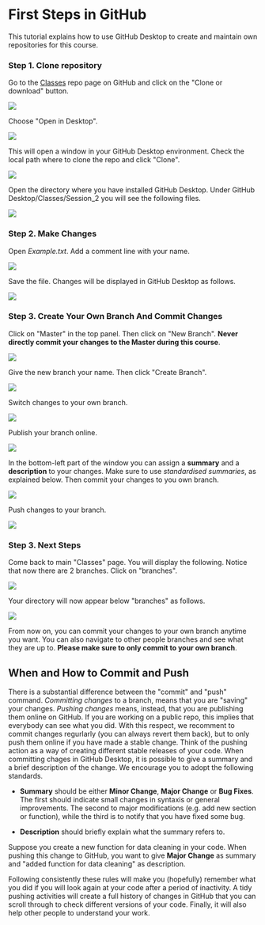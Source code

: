 # First Steps in GitHub
This tutorial explains how to use GitHub Desktop to create and maintain own repositories for this course.

### Step 1. Clone repository
Go to the [Classes](https://github.com/Python-do-ECARES/Classes) repo page on GitHub and click on the "Clone or download" button.

![](images/step1.png)

Choose "Open in Desktop".

![](images/step1.A.png)

This will open a window in your GitHub Desktop environment. Check the local path where to clone the repo and click "Clone".

![](images/step1.B.png)

Open the directory where you have installed GitHub Desktop. Under GitHub Desktop/Classes/Session_2 you will see the following files. 

![](images/step1.C.png)

### Step 2. Make Changes
Open *Example.txt*. Add a comment line with your name.

![](images/step2.png)

Save the file. Changes will be displayed in GitHub Desktop as follows.

![](images/step2.A.png)

### Step 3. Create Your Own Branch And Commit Changes
Click on "Master" in the top panel. Then click on "New Branch". **Never directly commit your changes to the Master during this course**.

![](images/step2.B.png)

Give the new branch your name. Then click "Create Branch".

![](images/step2.C.png)

Switch changes to your own branch. 

![](images/step2.D.png)

Publish your branch online.

![](images/step2.E.png)

In the bottom-left part of the window you can assign a **summary** and a **description** to your changes. Make sure to use *standardised summaries*, as explained below. Then commit your changes to you own branch.

![](images/step2.F.png)

Push changes to your branch.

![](images/step2.G.png)


### Step 3. Next Steps
Come back to main "Classes" page. You will display the following. Notice that now there are 2 branches. Click on "branches".

![](images/step3.png)

Your directory will now appear below "branches" as follows.

![](images/step3.A.png)

From now on, you can commit your changes to your own branch anytime you want. You can also navigate to other people branches and see what they are up to. **Please make sure to only commit to your own branch**.

## When and How to Commit and Push
There is a substantial difference between the "commit" and "push" command. *Committing changes* to a branch, means that you are "saving" your changes. *Pushing changes* means, instead, that you are publishing them online on GitHub. If you are working on a public repo, this implies that everybody can see what you did. With this respect, we recomment to commit changes regurlarly (you can always revert them back), but to only push them online if you have made a stable change. Think of the pushing action as a way of creating different stable releases of your code. When committing chages in GitHub Desktop, it is possible to give a summary and a brief description of the change. We encourage you to adopt the following standards.

- **Summary** should be either **Minor Change**, **Major Change** or **Bug Fixes**. The first should indicate small changes in syntaxis or general improvements. The second to major modifications (e.g. add new section or function), while the third is to notify that you have fixed some bug.

- **Description** should briefly explain what the summary refers to. 

Suppose you create a new function for data cleaning in your code. When pushing this change to GitHub, you want to give **Major Change** as summary and "added function for data cleaning" as description.

Following consistently these rules will make you (hopefully) remember what you did if you will look again at your code after a period of inactivity. A tidy pushing activities will create a full history of changes in GitHub that you can scroll through to check different versions of your code. Finally, it will also help other people to understand your work. 

